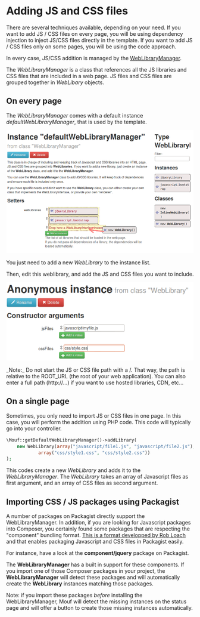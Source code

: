 Adding JS and CSS files
=======================

There are several techniques available, depending on your need.
If you want to add JS / CSS files on every page, you will be using dependency injection to inject JS/CSS files directly in the template.
If you want to add JS / CSS files only on some pages, you will be using the code approach.

In every case, JS/CSS addition is managed by the [WebLibraryManager](http://mouf-php.com/packages/mouf/html.utils.weblibrarymanager/README.md).

The _WebLibraryManager_ is a class that references all the JS libraries and CSS files that are included in a web page.
JS files and CSS files are grouped together in _WebLibary_ objects.

On every page
-------------

The _WebLibraryManager_ comes with a default instance *defaultWebLibraryManager*, that is used by the template.

![Web library manager instance](images/defaultWebLibraryManager.png)

You just need to add a new *WebLibrary* to the instance list.

Then, edit this weblibrary, and add the JS and CSS files you want to include.

![Web library instance](images/weblibrary.png)

<div class="alert">_Note:_ Do not start the JS or CSS file path with a /. That way, the path is relative to the
ROOT_URL (the root of your web application). You can also enter a full path (http://...) if you want to
use hosted libraries, CDN, etc...</div>

On a single page
----------------

Sometimes, you only need to import JS or CSS files in one page. In this case, you will perform the addition
using PHP code. This code will typically go into your controller.

```php
\Mouf::getDefaultWebLibraryManager()->addLibrary(
	new WebLibrary(array("javascript/file1.js", "javascript/file2.js"),
			array("css/style1.css", "css/style2.css"))	
);
```

This codes create a new *WebLibrary* and adds it to the *WebLibraryManager*.
The *WebLibrary* takes an array of Javascript files as first argument, and an array
of CSS files as second argument.

Importing CSS / JS packages using Packagist
-------------------------------------------

A number of packages on Packagist directly support the WebLibraryManager.
In addition, if you are looking for Javascript packages into Composer, you certainly found some packages that are
respecting the "component" bundling format. [This is a format developped by Rob Loach](http://github.com/robloach/component-installer) and that
enables packaging Javascript and CSS files in Packagist easily.

For instance, have a look at the **component/jquery** package on Packagist.

The **WebLibraryManager** has a built in support for these components. If you import one of those Composer packages
in your project, the **WebLibraryManager** will detect these packages and will automatically create the **WebLibrary** instances
matching those packages.

Note: if you import these packages _before_ installing the WebLibraryManager, Mouf will detect the missing instances on the
status page and will offer a button to create those missing instances automatically. 
